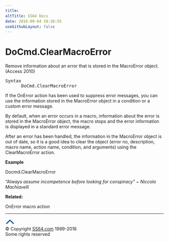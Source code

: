 ```yaml
---
title:
altTitle: SS64 Docs
date: 2016-09-04 19:26:55
useGithubLayout: false
---
```

<!-- #BeginLibraryItem "/Library/head_access.lbi" --><!-- #EndLibraryItem --><h1>DoCmd.ClearMacroError</h1>
<p> Remove information about an error that is stored in the MacroError object. (Access 2010) </p>
<pre>Syntax
      DoCmd.ClearMacroError
</pre>
<p> If the OnError action has been used to suppress error messages, you can use the information stored in the MacroError object in a condition or a custom error message.</p>
<p>By default, when an error occurs in a macro, information about the error is stored in the MacroError object, the macro stops and the error information is displayed in a standard error message.</p>
<p>After an error has been handled, the information in the MacroError object is out of date, so it is a good idea to clear the object (error no, description, macro name, action name, condition, and arguments) using the ClearMacroError action. </p>
<p><b>Example</b></p>
<p class="code">Docmd.ClearMacroError</p>
<p class="quote"><i>“Always assume incompetence before looking for conspiracy” ~ Niccolo Machiavelli</i></p>
<p><b>Related:</b></p>
<p>OnError macro action</p><!-- #BeginLibraryItem "/Library/foot_access.lbi" --><p>
<!-- access -->

<hr>
<div id="bl" class="footer"><a href="clearmacroerror.html#"><img src="../images/top.png" width="30" height="22" alt="Back to the Top"></a></div>
<div id="br" class="footer, tagline">© Copyright <a href="http://ss64.com/">SS64.com</a> 1999-2016<br>
Some rights reserved</div><!-- #EndLibraryItem -->

